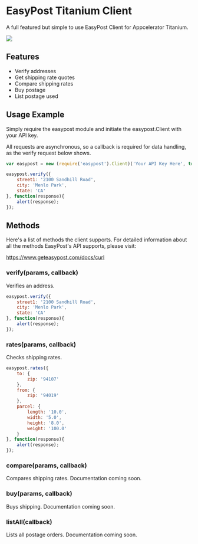 # EasyPost Titanium Client

A full featured but simple to use EasyPost Client for Appcelerator Titanium.

![](http://media.tumblr.com/110479b3c88131b1ff7b4144b2d8fa79/tumblr_inline_mmfz8meiX11qz4rgp.png)

## Features
* Verify addresses 
* Get shipping rate quotes
* Compare shipping rates
* Buy postage
* List postage used

## Usage Example

Simply require the easypost module and initiate the easypost.Client with your API key.

All requests are asynchronous, so a callback is required for data handling, as the verify request below shows.

```javascript
var easypost = new (require('easypost').Client)('Your API Key Here', true);

easypost.verify({
    street1: '2100 Sandhill Road',
    city: 'Menlo Park',
    state: 'CA'
}, function(response){
    alert(response);
});
```

## Methods

Here's a list of methods the client supports. For detailed information about all the methods EasyPost's API supports, please visit: 

https://www.geteasypost.com/docs/curl

### verify(params, callback)

Verifies an address.

```javascript
easypost.verify({
    street1: '2100 Sandhill Road',
    city: 'Menlo Park',
    state: 'CA'
}, function(response){
    alert(response);
});
```

### rates(params, callback)

Checks shipping rates.

```javascript
easypost.rates({
    to: {
        zip: '94107'
    },
    from: {
        zip: '94019'
    },
    parcel: {
        length: '10.0',
        width: '5.0',
        height: '8.0',
        weight: '100.0'
    }
}, function(response){
    alert(response);
});
```

### compare(params, callback)

Compares shipping rates. Documentation coming soon.

### buy(params, callback)

Buys shipping. Documentation coming soon.

### listAll(callback)

Lists all postage orders. Documentation coming soon.